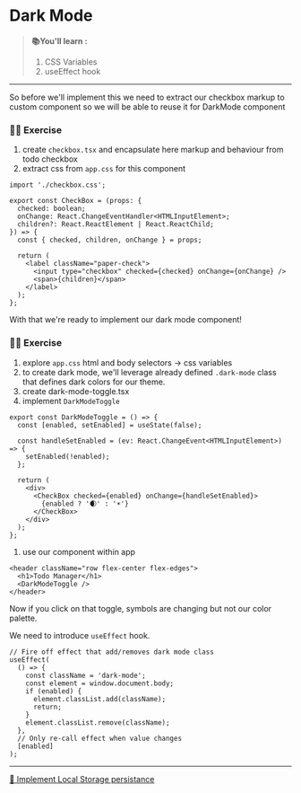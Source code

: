 # Dark Mode

> **📚You'll learn :**
>
> 1. CSS Variables
> 1. useEffect hook

---

So before we'll implement this we need to extract our checkbox markup to custom component so we will be able to reuse it for DarkMode component

### 🙇‍♀️ Exercise

1. create `checkbox.tsx` and encapsulate here markup and behaviour from todo checkbox
1. extract css from `app.css` for this component

```tsx
import './checkbox.css';

export const CheckBox = (props: {
  checked: boolean;
  onChange: React.ChangeEventHandler<HTMLInputElement>;
  children?: React.ReactElement | React.ReactChild;
}) => {
  const { checked, children, onChange } = props;

  return (
    <label className="paper-check">
      <input type="checkbox" checked={checked} onChange={onChange} />
      <span>{children}</span>
    </label>
  );
};
```

With that we're ready to implement our dark mode component!

### 🙇‍♀️ Exercise

1. explore `app.css` html and body selectors -> css variables
1. to create dark mode, we'll leverage already defined `.dark-mode` class that defines dark colors for our theme.
1. create dark-mode-toggle.tsx
1. implement `DarkModeToggle`

```tsx
export const DarkModeToggle = () => {
  const [enabled, setEnabled] = useState(false);

  const handleSetEnabled = (ev: React.ChangeEvent<HTMLInputElement>) => {
    setEnabled(!enabled);
  };

  return (
    <div>
      <CheckBox checked={enabled} onChange={handleSetEnabled}>
        {enabled ? '🌒' : '☀️'}
      </CheckBox>
    </div>
  );
};
```

1. use our component within app

```tsx
<header className="row flex-center flex-edges">
  <h1>Todo Manager</h1>
  <DarkModeToggle />
</header>
```

Now if you click on that toggle, symbols are changing but not our color palette.

We need to introduce `useEffect` hook.

```tsx
// Fire off effect that add/removes dark mode class
useEffect(
  () => {
    const className = 'dark-mode';
    const element = window.document.body;
    if (enabled) {
      element.classList.add(className);
      return;
    }
    element.classList.remove(className);
  },
  // Only re-call effect when value changes
  [enabled]
);
```

---

[🚀 Implement Local Storage persistance](./11-local-storage.md)
